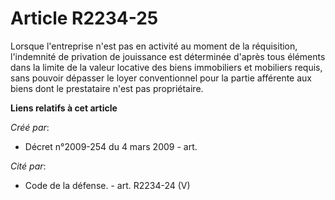 # Article R2234-25

Lorsque l'entreprise n'est pas en activité au moment de la réquisition, l'indemnité de privation de jouissance est déterminée
d'après tous éléments dans la limite de la valeur locative des biens immobiliers et mobiliers requis, sans pouvoir dépasser
le loyer conventionnel pour la partie afférente aux biens dont le prestataire n'est pas propriétaire.

**Liens relatifs à cet article**

_Créé par_:

  - Décret n°2009-254 du 4 mars 2009 - art.

_Cité par_:

  - Code de la défense. - art. R2234-24 (V)
